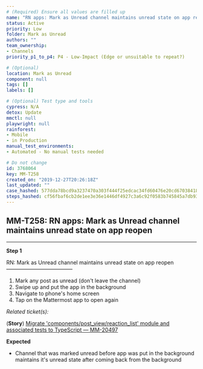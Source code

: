 ```yaml
---
# (Required) Ensure all values are filled up
name: "RN apps: Mark as Unread channel maintains unread state on app reopen"
status: Active
priority: Low
folder: Mark as Unread
authors: ""
team_ownership: 
- Channels
priority_p1_to_p4: P4 - Low-Impact (Edge or unsuitable to repeat?)

# (Optional)
location: Mark as Unread
component: null
tags: []
labels: []

# (Optional) Test type and tools
cypress: N/A
detox: Update
mmctl: null
playwright: null
rainforest: 
- Mobile
- in Production
manual_test_environments: 
- Automated - No manual tests needed

# Do not change
id: 3768064
key: MM-T258
created_on: "2019-12-27T20:26:18Z"
last_updated: ""
case_hashed: 577dda78bcd9a3237470a303f444f25edcac34fd60476e20cd670384180e87926684742b6a41b17d5796da8494c437a7
steps_hashed: cf56fbaf6cb2de1ee3e36e1446df4927c3a6c92f0583b745845a7db932d1bfbfb3389ce926e17d354508d07e2e8ad350
---
```


<!-- (Auto-generated) Based on frontmatter's "key" and "name" -->

## MM-T258: RN apps: Mark as Unread channel maintains unread state on app reopen

---

**Step 1**

RN: Mark as Unread channel maintains unread state on app reopen\
–––––––––––––––––––––––––

1. Mark any post as unread (don't leave the channel)
2. Swipe up and put the app in the background
3. Navigate to phone's home screen
4. Tap on the Mattermost app to open again

_Related ticket(s):_

(**Story**) [Migrate 'components/post\_view/reaction\_list' module and associated tests to TypeScript — MM-20497](https://mattermost.atlassian.net/browse/MM-20497)

**Expected**

- Channel that was marked unread before app was put in the background maintains it's unread state after coming back from the background
